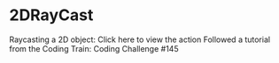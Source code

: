 # 2DRayCast
Raycasting a 2D object: Click here to view the action
Followed a tutorial from the Coding Train: Coding Challenge #145
